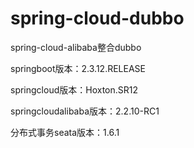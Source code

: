 # spring-cloud-dubbo
spring-cloud-alibaba整合dubbo

springboot版本：2.3.12.RELEASE

springcloud版本：Hoxton.SR12

springcloudalibaba版本：2.2.10-RC1

分布式事务seata版本：1.6.1
